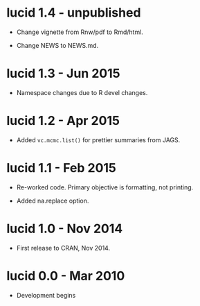 
# lucid 1.4 - unpublished

* Change vignette from Rnw/pdf to Rmd/html.

* Change NEWS to NEWS.md.

# lucid 1.3 - Jun 2015

* Namespace changes due to R devel changes.

# lucid 1.2 - Apr 2015

* Added `vc.mcmc.list()` for prettier summaries from JAGS.

# lucid 1.1 - Feb 2015

* Re-worked code.  Primary objective is formatting, not printing.

* Added na.replace option.

# lucid 1.0 - Nov 2014

* First release to CRAN, Nov 2014.

# lucid 0.0 - Mar 2010

* Development begins

